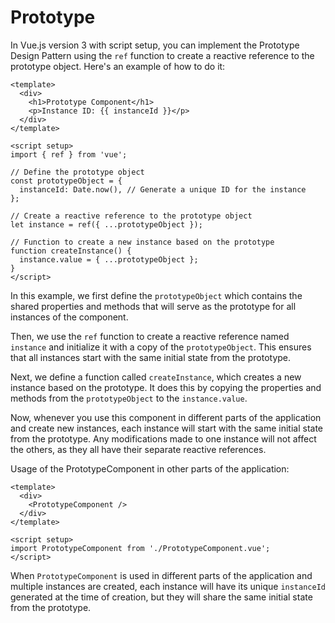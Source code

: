 # Prototype

In Vue.js version 3 with script setup, you can implement the Prototype Design Pattern using the `ref` function to create a reactive reference to the prototype object. Here's an example of how to do it:

```vue
<template>
  <div>
    <h1>Prototype Component</h1>
    <p>Instance ID: {{ instanceId }}</p>
  </div>
</template>

<script setup>
import { ref } from 'vue';

// Define the prototype object
const prototypeObject = {
  instanceId: Date.now(), // Generate a unique ID for the instance
};

// Create a reactive reference to the prototype object
let instance = ref({ ...prototypeObject });

// Function to create a new instance based on the prototype
function createInstance() {
  instance.value = { ...prototypeObject };
}
</script>
```

In this example, we first define the `prototypeObject` which contains the shared properties and methods that will serve as the prototype for all instances of the component.

Then, we use the `ref` function to create a reactive reference named `instance` and initialize it with a copy of the `prototypeObject`. This ensures that all instances start with the same initial state from the prototype.

Next, we define a function called `createInstance`, which creates a new instance based on the prototype. It does this by copying the properties and methods from the `prototypeObject` to the `instance.value`.

Now, whenever you use this component in different parts of the application and create new instances, each instance will start with the same initial state from the prototype. Any modifications made to one instance will not affect the others, as they all have their separate reactive references.

Usage of the PrototypeComponent in other parts of the application:

```vue
<template>
  <div>
    <PrototypeComponent />
  </div>
</template>

<script setup>
import PrototypeComponent from './PrototypeComponent.vue';
</script>
```

When `PrototypeComponent` is used in different parts of the application and multiple instances are created, each instance will have its unique `instanceId` generated at the time of creation, but they will share the same initial state from the prototype.